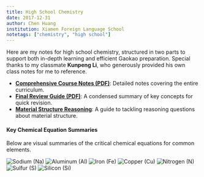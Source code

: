 ```yaml
---
title: High School Chemistry
date: 2017-12-31
author: Chen Huang
institution: Xiamen Foreign Language School
notetags: ["chemistry", "high school"]
---
```


Here are my notes for high school chemistry, structured in two parts to support both in-depth learning and efficient Gaokao preparation. Special thanks to my classmate **Kunpeng Li**, who generously provided his own class notes for me to reference.

- [**Comprehensive Course Notes (PDF)**](high-school-chemistry/pdf/chemistry.pdf): Detailed notes covering the entire curriculum.
- [**Final Review Guide (PDF)**](high-school-chemistry/pdf/chemistry-review.pdf): A condensed summary of key concepts for quick revision.
- [**Material Structure Reasoning**](high-school-chemistry/pdf/reasoning.pdf): A guide to tackling reasoning questions about material structure.

#### Key Chemical Equation Summaries

Below are visual summaries of the critical chemical equations for common elements.

![Sodium (Na)](./images/equations-Na.jpeg)
![Aluminum (Al)](./images/equations-Al.jpeg)
![Iron (Fe)](./images/equations-Fe.jpeg)
![Copper (Cu)](./images/equations-Cu.jpeg)
![Nitrogen (N)](./images/equations-N.jpeg)
![Sulfur (S)](./images/equations-S.jpeg)
![Silicon (Si)](./images/equations-Si.jpeg)
